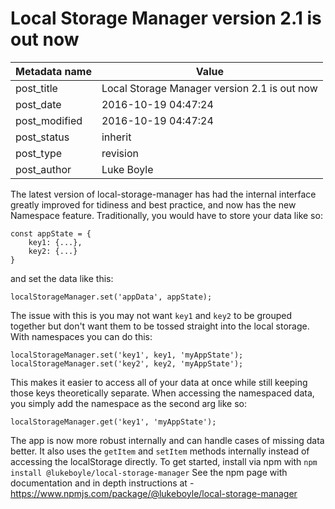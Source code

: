 # Local Storage Manager version 2.1 is out now

| Metadata name | Value                                        |
| ------------- | -------------------------------------------- |
| post_title    | Local Storage Manager version 2.1 is out now |
| post_date     | 2016-10-19 04:47:24                          |
| post_modified | 2016-10-19 04:47:24                          |
| post_status   | inherit                                      |
| post_type     | revision                                     |
| post_author   | Luke Boyle                                   |

The latest version of local-storage-manager has had the internal interface greatly improved for tidiness and best practice, and now has the new Namespace feature. Traditionally, you would have to store your data like so:

    const appState = {
        key1: {...},
        key2: {...}
    }

and set the data like this:

    localStorageManager.set('appData', appState);

The issue with this is you may not want `key1` and `key2` to be grouped together but don't want them to be tossed straight into the local storage. With namespaces you can do this:

    localStorageManager.set('key1', key1, 'myAppState');
    localStorageManager.set('key2', key2, 'myAppState');

This makes it easier to access all of your data at once while still keeping those keys theoretically separate. When accessing the namespaced data, you simply add the namespace as the second arg like so:

    localStorageManager.get('key1', 'myAppState');

The app is now more robust internally and can handle cases of missing data better. It also uses the `getItem` and `setItem` methods internally instead of accessing the localStorage directly. To get started, install via npm with `npm install @lukeboyle/local-storage-manager` See the npm page with documentation and in depth instructions at - https://www.npmjs.com/package/@lukeboyle/local-storage-manager

